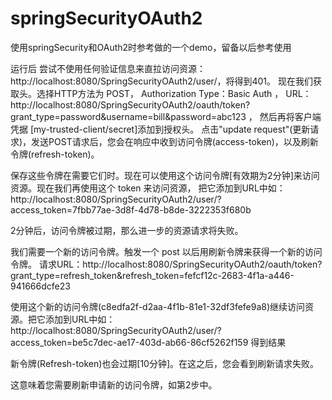 # springSecurityOAuth2
使用springSecurity和OAuth2时参考做的一个demo，留备以后参考使用

运行后
尝试不使用任何验证信息来直拉访问资源：http://localhost:8080/SpringSecurityOAuth2/user/，将得到401。
现在我们获取头。选择HTTP方法为 POST，
Authorization Type：Basic Auth ，
URL：http://localhost:8080/SpringSecurityOAuth2/oauth/token?grant_type=password&username=bill&password=abc123 ，
然后再将客户端凭据 [my-trusted-client/secret]添加到授权头。
点击"update request"(更新请求)，发送POST请求后，您会在响应中收到访问令牌(access-token)，以及刷新令牌(refresh-token)。

保存这些令牌在需要它们时。现在可以使用这个访问令牌[有效期为2分钟]来访问资源。现在我们再使用这个 token 来访问资源，
把它添加到URL中如：http://localhost:8080/SpringSecurityOAuth2/user/?access_token=7fbb77ae-3d8f-4d78-b8de-3222353f680b 

2分钟后，访问令牌被过期，那么进一步的资源请求将失败。

我们需要一个新的访问令牌。触发一个 post 以后用刷新令牌来获得一个新的访问令牌。
  请求URL：http://localhost:8080/SpringSecurityOAuth2/oauth/token?grant_type=refresh_token&refresh_token=fefcf12c-2683-4f1a-a446-941666dcfe23
  
使用这个新的访问令牌(c8edfa2f-d2aa-4f1b-81e1-32df3fefe9a8)继续访问资源。把它添加到URL中如：http://localhost:8080/SpringSecurityOAuth2/user/?access_token=be5c7dec-ae17-403d-ab66-86cf5262f159 得到结果

新令牌(Refresh-token)也会过期[10分钟]。在这之后，您会看到刷新请求失败。

这意味着您需要刷新申请新的访问令牌，如第2步中。
